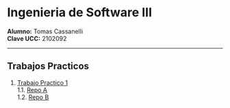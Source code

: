 # Ingenieria de Software III

**Alumno:** Tomas Cassanelli  
**Clave UCC:** 2102092

---

## Trabajos Practicos

1. [Trabajo Practico 1](TP01)<br>
   1.1. [Repo A](https://github.com/TomiCassanelli/TP01-RepoA)<br>
   1.2. [Repo B](https://github.com/TomiCassanelli/TP01-RepoB)<br>